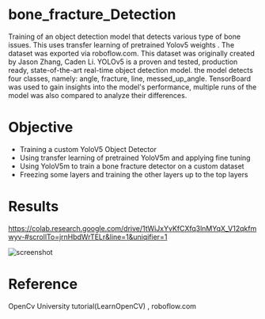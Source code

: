 # bone_fracture_Detection
Training of an object detection model that detects various type of bone issues. This uses transfer learning of pretrained Yolov5 weights . The dataset was exported via roboflow.com.  This dataset was originally created by Jason Zhang, Caden Li. YOLOv5 is a proven and tested, production ready, state-of-the-art real-time object detection model. the model detects four classes, namely: angle, fracture, line, messed_up_angle. TensorBoard was used to gain insights into the model's performance, multiple runs of the model was also compared to analyze their differences.

# Objective
* Training a custom YoloV5 Object Detector
* Using transfer learning of pretrained YoloV5m and applying fine tuning
* Using YoloV5m to train a bone fracture detector on a custom dataset
* Freezing some layers and training the other layers up to the top layers

# Results
https://colab.research.google.com/drive/1tWiJxYvKfCXfq3lnMYqX_V12qkfmwyv-#scrollTo=jrnHbdWrTELr&line=1&uniqifier=1

![screenshot](https://github.com/kennethugo/bone_fracture_Detection/assets/50516854/1dddf803-e542-4ce0-a5c4-7995d41c6cc5)

# Reference 
OpenCv University tutorial(LearnOpenCV) , roboflow.com

